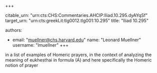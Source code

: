 +++


citable_urn: "urn:cts:CHS:Commentaries.AHCIP:Iliad.10.295.dyAYqSf"
target_urn: "urn:cts:greekLit:tlg0012.tlg001:10.295"
title: "Iliad 10.295"

authors:
- email: "muellner@chs.harvard.edu"
  name: "Leonard Muellner"
  username: "lmuellner"
+++

<p>in a list of examples of Homeric prayers, in the context of analyzing the meaning of eukhesthai in formula (A) and here specifically the Homeric notion of prayer</p>